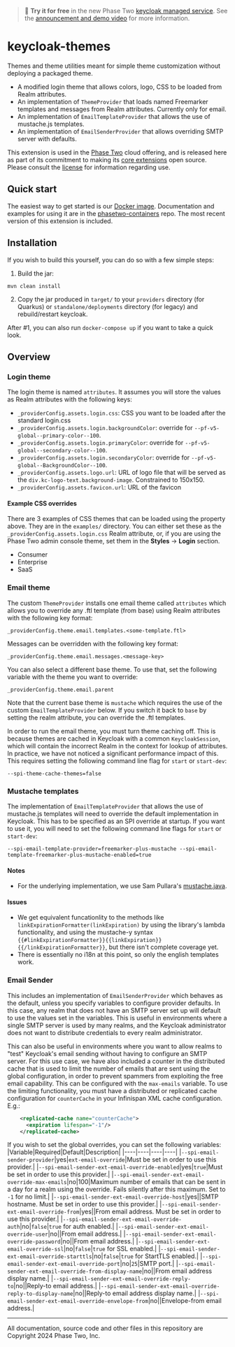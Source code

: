 > :rocket: **Try it for free** in the new Phase Two [keycloak managed service](https://phasetwo.io/?utm_source=github&utm_medium=readme&utm_campaign=keycloak-themes). See the [announcement and demo video](https://phasetwo.io/blog/self-service/) for more information.

# keycloak-themes

Themes and theme utilities meant for simple theme customization without deploying a packaged theme.

- A modified login theme that allows colors, logo, CSS to be loaded from Realm attributes.
- An implementation of `ThemeProvider` that loads named Freemarker templates and messages from Realm attributes. Currently only for email.
- An implementation of `EmailTemplateProvider` that allows the use of mustache.js templates.
- An implementation of `EmailSenderProvider` that allows overriding SMTP server with defaults.

This extension is used in the [Phase Two](https://phasetwo.io) cloud offering, and is released here as part of its commitment to making its [core extensions](https://phasetwo.io/docs/introduction/open-source) open source. Please consult the [license](COPYING) for information regarding use.

## Quick start

The easiest way to get started is our [Docker image](https://quay.io/repository/phasetwo/phasetwo-keycloak?tab=tags). Documentation and examples for using it are in the [phasetwo-containers](https://github.com/p2-inc/phasetwo-containers) repo. The most recent version of this extension is included.

## Installation

If you wish to build this yourself, you can do so with a few simple steps:

1. Build the jar:

```
mvn clean install
```

2. Copy the jar produced in `target/` to your `providers` directory (for Quarkus) or `standalone/deployments` directory (for legacy) and rebuild/restart keycloak.

After #1, you can also run `docker-compose up` if you want to take a quick look.

## Overview

### Login theme

The login theme is named `attributes`. It assumes you will store the values as Realm attributes with the following keys:

- `_providerConfig.assets.login.css`: CSS you want to be loaded after the standard login.css
- `_providerConfig.assets.login.backgroundColor`: override for `--pf-v5-global--primary-color--100`.
- `_providerConfig.assets.login.primaryColor`: override for `--pf-v5-global--secondary-color--100`.
- `_providerConfig.assets.login.secondaryColor`: override for `--pf-v5-global--BackgroundColor--100`.
- `_providerConfig.assets.logo.url`: URL of logo file that will be served as the `div.kc-logo-text.background-image`. Constrained to 150x150.
- `_providerConfig.assets.favicon.url`: URL of the favicon

#### Example CSS overrides

There are 3 examples of CSS themes that can be loaded using the property above. They are in the `examples/` directory. You can either set these as the `_providerConfig.assets.login.css` Realm attribute, or, if you are using the Phase Two admin console theme, set them in the **Styles** -> **Login** section.

- Consumer
- Enterprise
- SaaS

### Email theme

The custom `ThemeProvider` installs one email theme called `attributes` which allows you to override any .ftl template (from base) using Realm attributes with the following key format:

```
_providerConfig.theme.email.templates.<some-template.ftl>
```

Messages can be overridden with the following key format:

```
_providerConfig.theme.email.messages.<message-key>
```

You can also select a different base theme. To use that, set the following variable with the theme you want to override:

```
_providerConfig.theme.email.parent
```

Note that the current base theme is `mustache` which requires the use of the custom `EmailTemplateProvider` below. If you switch it back to `base` by setting the realm attribute, you can override the .ftl templates.

In order to run the email theme, you must turn theme caching off. This is because themes are cached in Keycloak with a common `KeycloakSession`, which will contain the incorrect Realm in the context for lookup of attributes. In practice, we have not noticed a significant performance impact of this. This requires setting the following command line flag for `start` or `start-dev`:

```
--spi-theme-cache-themes=false
```

### Mustache templates

The implementation of `EmailTemplateProvider` that allows the use of mustache.js templates will need to override the default implementation in Keycloak. This has to be specified as an SPI override at startup. If you want to use it, you will need to set the following command line flags for `start` or `start-dev`:

```
--spi-email-template-provider=freemarker-plus-mustache --spi-email-template-freemarker-plus-mustache-enabled=true
```

#### Notes

- For the underlying implementation, we use Sam Pullara's [mustache.java](https://github.com/spullara/mustache.java).

#### Issues

- We get equivalent funcationlity to the methods like `linkExpirationFormatter(linkExpiration)` by using the library's lambda functionality, and using the mustache-y syntax `{{#linkExpirationFormatter}}{{linkExpiration}}{{/linkExpirationFormatter}}`, but there isn't complete coverage yet.
- There is essentially no i18n at this point, so only the english templates work.

### Email Sender

This includes an implementation of `EmailSenderProvider` which behaves as the default, unless you specify variables to configure provider defaults. In this case, any realm that does not have an SMTP server set up will default to use the values set in the variables. This is useful in environments where a single SMTP server is used by many realms, and the Keycloak administrator does not want to distribute credentials to every realm administrator.

This can also be useful in environments where you want to allow realms to "test" Keycloak's email sending without having to configure an SMTP server. For this use case, we have also included a counter in the distributed cache that is used to limit the number of emails that are sent using the global configuration, in order to prevent spammers from exploiting the free email capability. This can be configured with the `max-emails` variable. To use the limiting functionality, you must have a distributed or replicated cache configuration for `counterCache` in your Infinispan XML cache configuration. E.g.:

```xml
    <replicated-cache name="counterCache">
      <expiration lifespan="-1"/>
    </replicated-cache>
```

If you wish to set the global overrides, you can set the following variables:
|Variable|Required|Default|Description|
|----|----|----|----|
|`--spi-email-sender-provider`|yes|`ext-email-override`|Must be set in order to use this provider.|
|`--spi-email-sender-ext-email-override-enabled`|yes|`true`|Must be set in order to use this provider.|
|`--spi-email-sender-ext-email-override-max-emails`|no|100|Maximum number of emails that can be sent in a day for a realm using the override. Fails silently after this maximum. Set to `-1` for no limit.|
|`--spi-email-sender-ext-email-override-host`|yes||SMTP hostname. Must be set in order to use this provider.|
|`--spi-email-sender-ext-email-override-from`|yes||From email address. Must be set in order to use this provider.|
|`--spi-email-sender-ext-email-override-auth`|no|`false`|`true` for auth enabled.|
|`--spi-email-sender-ext-email-override-user`|no||From email address.|
|`--spi-email-sender-ext-email-override-password`|no||From email address.|
|`--spi-email-sender-ext-email-override-ssl`|no|`false`|`true` for SSL enabled.|
|`--spi-email-sender-ext-email-override-starttls`|no|`false`|`true` for StartTLS enabled.|
|`--spi-email-sender-ext-email-override-port`|no|`25`|SMTP port.|
|`--spi-email-sender-ext-email-override-from-display-name`|no||From email address display name.|
|`--spi-email-sender-ext-email-override-reply-to`|no||Reply-to email address.|
|`--spi-email-sender-ext-email-override-reply-to-display-name`|no||Reply-to email address display name.|
|`--spi-email-sender-ext-email-override-envelope-from`|no||Envelope-from email address.|

---

All documentation, source code and other files in this repository are Copyright 2024 Phase Two, Inc.
